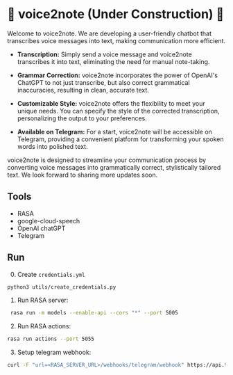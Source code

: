 # 🚧 voice2note (Under Construction) 🚧

Welcome to voice2note. We are developing a user-friendly chatbot that transcribes voice messages into text, making communication more efficient.

- **Transcription:** Simply send a voice message and voice2note transcribes it into text, eliminating the need for manual note-taking.

- **Grammar Correction:** voice2note incorporates the power of OpenAI's ChatGPT to not just transcribe, but also correct grammatical inaccuracies, resulting in clean, accurate text.

- **Customizable Style:** voice2note offers the flexibility to meet your unique needs. You can specify the style of the corrected transcription, personalizing the output to your preferences.

- **Available on Telegram:** For a start, voice2note will be accessible on Telegram, providing a convenient platform for transforming your spoken words into polished text.

voice2note is designed to streamline your communication process by converting voice messages into grammatically correct, stylistically tailored text. We look forward to sharing more updates soon.


## Tools

- RASA
- google-cloud-speech
- OpenAI chatGPT
- Telegram


## Run

0. Create `credentials.yml`

```bash
python3 utils/create_credentials.py
```

1. Run RASA server:

```bash
 rasa run -m models --enable-api --cors "*" --port 5005
```

2. Run RASA actions:

```bash
rasa run actions --port 5055
```

3. Setup telegram webhook:

```bash
curl -F "url=<RASA_SERVER_URL>/webhooks/telegram/webhook" https://api.telegram.org/bot<TELEGRAM_ACCESS_TOKEN>/setWebhook
```